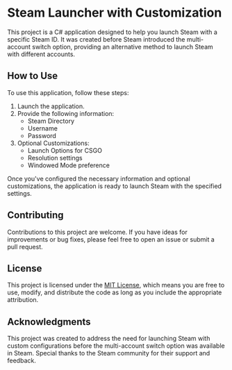 # Steam Launcher with Customization

This project is a C# application designed to help you launch Steam with a specific Steam ID. It was created before Steam introduced the multi-account switch option, providing an alternative method to launch Steam with different accounts.

## How to Use

To use this application, follow these steps:

1. Launch the application.
2. Provide the following information:
   - Steam Directory
   - Username
   - Password
3. Optional Customizations:
   - Launch Options for CSGO
   - Resolution settings
   - Windowed Mode preference

Once you've configured the necessary information and optional customizations, the application is ready to launch Steam with the specified settings.

## Contributing

Contributions to this project are welcome. If you have ideas for improvements or bug fixes, please feel free to open an issue or submit a pull request.

## License

This project is licensed under the [MIT License](LICENSE), which means you are free to use, modify, and distribute the code as long as you include the appropriate attribution.

## Acknowledgments

This project was created to address the need for launching Steam with custom configurations before the multi-account switch option was available in Steam. Special thanks to the Steam community for their support and feedback.
